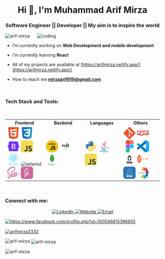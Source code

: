 <h1 align="center">Hi 👋, I'm Muhammad Arif Mirza</h1>
<h3 align="center">Software Engineer || Developer || My aim is to inspire the world</h3>
<img  align="right" alt="coding" width="400" src="https://github.com/arif-mirza/arif-mirza/assets/144928286/56ba8912-9746-43ba-a68f-06fac97c396e"/>
<p align="left"> <img src="https://komarev.com/ghpvc/?username=arif-mirza&label=Profile%20views&color=0e75b6&style=flat" alt="arif-mirza" /> </p>

- I’m currently working on **Web Development and mobile development**

- I’m currently learning **React**

- All of my projects are available at [https://arifmirza.netlify.app/](https://arifmirza.netlify.app/)

- How to reach me **mirzaarif919@gmail.com**

<br>

<h3 align="left"><b>Tech Stack and Tools:</b></h3>

<br>

<table>
  <tr>
    <td align="center" width="25%"><strong>Frontend</strong></td>
    <td align="center" width="25%"><strong>Backend</strong></td>
    <td align="center" width="25%"><strong>Languages</strong></td>
    <td align="center" width="25%"><strong>Others</strong></td>
  </tr>
  <tr>
  <!-- 1 -->
    <td align="left">
      <img src="https://raw.githubusercontent.com/devicons/devicon/master/icons/html5/html5-original.svg" alt="HTML5" style="border-radius: 20%;" width="40" height="40"/>
      <img src="https://raw.githubusercontent.com/devicons/devicon/master/icons/css3/css3-original.svg" alt="CSS3" style="border-radius: 20%;" width="40" height="40"/>
      <img src="https://raw.githubusercontent.com/devicons/devicon/master/icons/bootstrap/bootstrap-plain.svg" alt="Bootstrap"  style="border-radius: 20%;" width="40" height="40"/>
      <img src="https://raw.githubusercontent.com/devicons/devicon/master/icons/javascript/javascript-original.svg" alt="JavaScript"style="border-radius: 20%;" width="40" height="40"/>
      <img src="https://raw.githubusercontent.com/devicons/devicon/master/icons/react/react-original-wordmark.svg" alt="react" style="border-radius: 20%;" width="40" height="40"/> 
       <img src="https://www.vectorlogo.zone/logos/tailwindcss/tailwindcss-icon.svg" alt="tailwind" style="border-radius: 20%;" width="40" height="40"/>
       <img src="https://github.com/Ahmadjajja/Ahmadjajja/blob/main/Images/sass.png" alt="Sass" style="border-radius: 20%;"width="40" height="40"/>
       <img src="https://github.com/Ahmadjajja/Ahmadjajja/blob/main/Images/scss.webp" alt="Scss" style="border-radius: 20%;" width="40" height="40"/>
    </td>
    <!-- 2 -->
    <td align="left">
      <img src="https://github.com/Ahmadjajja/Ahmadjajja/blob/main/Images/express-js.png" alt="Express.js" style="border-radius: 20%;" width="40" height="40"/>
      <img src="https://raw.githubusercontent.com/Ahmadjajja/Ahmadjajja/main/Images/node-js.webp" alt="Nodejs" style="border-radius: 20%;" width="40" height="40"/>
      <img src="https://github.com/Ahmadjajja/Ahmadjajja/blob/main/Images/mongo-db.png" alt="mongodb" style="border-radius: 20%;" width="40" height="40"/>       
    </td>
    <!-- 3 -->
    <td align="left">
      <img src="https://raw.githubusercontent.com/devicons/devicon/master/icons/python/python-original.svg" alt="Python" style="border-radius: 20%;" width="40" height="40"/>
      <img src="https://raw.githubusercontent.com/devicons/devicon/master/icons/java/java-original.svg" alt="Java" style="border-radius: 20%;" width="40" height="40"/>
      <img src="https://raw.githubusercontent.com/devicons/devicon/master/icons/javascript/javascript-original.svg" alt="JavaScript"style="border-radius: 20%;" width="40" height="40"/>
    </td> 
    <!-- 4 -->
    <td align="left">
      <img src="https://raw.githubusercontent.com/devicons/devicon/master/icons/git/git-original.svg" alt="Git" width="40" height="40"/>
      <img src="https://raw.githubusercontent.com/devicons/devicon/master/icons/npm/npm-original-wordmark.svg" alt="npm" width="40" height="40"/>
      <img src="https://raw.githubusercontent.com/devicons/devicon/master/icons/figma/figma-original.svg" alt="Figma" width="40" height="40"/>
      <img src="https://raw.githubusercontent.com/devicons/devicon/master/icons/vscode/vscode-original.svg" alt="VSCode" width="40" height="40"/>
      <img src="https://github.com/Ahmadjajja/Ahmadjajja/blob/main/Images/Github.png" alt="Github"  style="border-radius: 20%" width="40" height="40"/>
      <img src="https://github.com/Ahmadjajja/Ahmadjajja/blob/main/Images/postman.png" alt="Postman"  style="border-radius: 20%" width="40" height="40"/>
      <img src="https://github.com/Ahmadjajja/Ahmadjajja/blob/main/Images/DSA.jpg" alt="OOP"  style="border-radius: 20%"width="40" height="40"/>
      <img src="https://github.com/Ahmadjajja/Ahmadjajja/blob/main/Images/oop.png" alt="OOP"  style="border-radius: 20%" width="40" height="40"/>
    </td>

  </tr>
</table>

<br>

<h3 align="left">Connect with me:</h3>
<p align="center">
  <a href="https://www.linkedin.com/in/muhammad-arif-mirza-1185362b8/" target="_blank">
    <img src="https://img.shields.io/badge/LinkedIn-0A66C2?style=for-the-badge&logo=linkedin&logoColor=white" alt="LinkedIn" />
  </a>
  <!-- 2 -->
  <a href="https://arifmirza.netlify.app/" target = "_blank">
    <img src="https://img.shields.io/badge/Website-4285F4?style=for-the-badge&logo=google-chrome&logoColor=white" alt="Website" />
  </a>

  <!-- 3 -->
  <a href="mailto:arifmirza3332@gmail.com">
    <img src="https://img.shields.io/badge/Email-D14836?style=for-the-badge&logo=gmail&logoColor=white" alt="Email" />
  </a>
  <!-- 4 -->
  
  <!-- 5 -->
  <a href="https://fb.com/https://www.facebook.com/profile.php?id=100046615396855" target="blank"><img align="center" src="https://img.shields.io/badge/Facebook-1877F2?style=for-the-badge&logo=facebook&logoColor=white" alt="https://www.facebook.com/profile.php?id=100046615396855" />
  </a>
  <!-- 6 -->
  <a href="https://instagram.com/arifmirza3332" target="blank"><img align="center" src="https://img.shields.io/badge/Instagram-E4405F?style=for-the-badge&logo=instagram&logoColor=white" alt="arifmirza3332" /></a>
  <!-- 7 -->
  
</p>

<p><img align="left" src="https://github-readme-stats.vercel.app/api/top-langs?username=arif-mirza&show_icons=true&locale=en&layout=compact" alt="arif-mirza" /></p>

<p>&nbsp;<img align="center" src="https://github-readme-stats.vercel.app/api?username=arif-mirza&show_icons=true&locale=en" alt="arif-mirza" /></p>

<p><img align="center" src="https://github-readme-streak-stats.herokuapp.com/?user=arif-mirza&" alt="arif-mirza" /></p>
